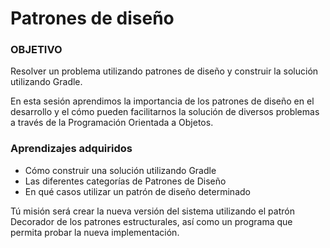 # Patrones de diseño

### OBJETIVO

Resolver un problema utilizando patrones de diseño y construir la solución
utilizando Gradle.

En esta sesión aprendimos la importancia de los patrones de diseño en el
desarrollo y el cómo pueden facilitarnos la solución de diversos problemas a
través de la Programación Orientada a Objetos.

### Aprendizajes adquiridos

- Cómo construir una solución utilizando Gradle
- Las diferentes categorías de Patrones de Diseño
- En qué casos utilizar un patrón de diseño determinado

Tú misión será crear la nueva versión del sistema utilizando el patrón Decorador
de los patrones estructurales, así como un programa que permita probar la nueva
implementación.
